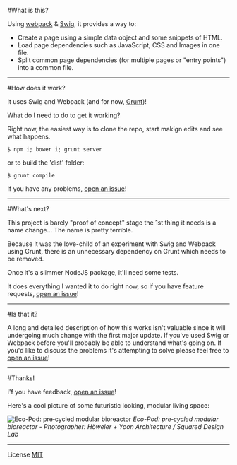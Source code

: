 #What is this?

Using [webpack](https://webpack.github.io/) & [Swig](https://paularmstrong.github.io/swig/), it provides a way to:

- Create a page using a simple data object and some snippets of HTML.
- Load page dependencies such as JavaScript, CSS and Images in one file.
- Split common page dependencies (for multiple pages or "entry points") into a common file.

---

#How does it work?

It uses Swig and Webpack (and for now, [Grunt](http://gruntjs.com/))! 

What do I need to do to get it working?

Right now, the easiest way is to clone the repo, start makign edits and see what happens.

`$ npm i; bower i; grunt server`

or to build the 'dist' folder:

`$ grunt compile`

If you have any problems, [open an issue](https://github.com/RayPatterson/modulux/issues)!

---

#What's next?

This project is barely "proof of concept" stage the 1st thing it needs is a name change... The name is pretty terrible.

Because it was the love-child of an experiment with Swig and Webpack using Grunt, there is an unnecessary dependency on Grunt which needs to be removed.

Once it's a slimmer NodeJS package, it'll need some tests.

It does everything I wanted it to do right now, so if you have feature requests, [open an issue](https://github.com/RayPatterson/modulux/issues)!

---

#Is that it?

A long and detailed description of how this works isn't valuable since it will undergoing much change with the first major update. If you've used Swig or Webpack before you'll probably be able to understand what's going on. If you'd like to discuss the problems it's attempting to solve please feel free to [open an issue](https://github.com/RayPatterson/modulux/issues)!

---

#Thanks!

I'f you have feedback, [open an issue](https://github.com/RayPatterson/modulux/issues)!

Here's a cool picture of some futuristic looking, modular living space:

![Eco-Pod: pre‐cycled modular bioreactor](http://www.archello.com/sites/default/files/imagecache/media_image/story/media/eco_pods_sky.jpg)
_Eco-Pod: pre‐cycled modular bioreactor - Photographer: Höweler + Yoon Architecture / Squared Design Lab_

---
License [MIT](https://raw.github.com/RayPatterson/breakpoint-bridge/master/LICENSE)
